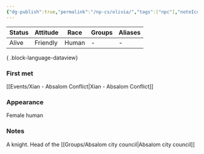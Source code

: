 ```yaml
---
{"dg-publish":true,"permalink":"/np-cs/olivia/","tags":["npc"],"noteIcon":"npc","created":"2024-01-06T13:56:46.169+01:00","updated":"2024-01-08T23:27:41.562+01:00"}
---
```


| Status | Attitude | Race  | Groups | Aliases |
| ------ | -------- | ----- | ------ | ------- |
| Alive  | Friendly | Human | \-     | \-      |

{ .block-language-dataview}
### First met
[[Events/Xian - Absalom Conflict\|Xian - Absalom Conflict]]
### Appearance
Female human
### Notes
A knight. Head of the [[Groups/Absalom city council\|Absalom city council]]